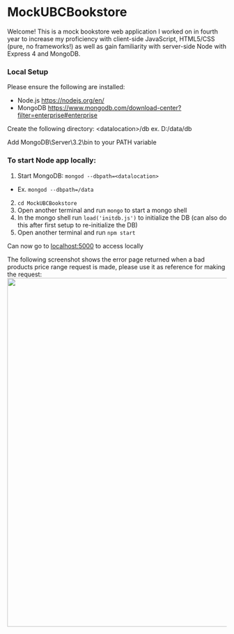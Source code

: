# MockUBCBookstore

Welcome! This is a mock bookstore web application I worked on in fourth year to increase my proficiency with client-side JavaScript, HTML5/CSS (pure, no frameworks!) as well as gain familiarity with server-side Node with Express 4 and MongoDB. 

### Local Setup

Please ensure the following are installed:
  * Node.js https://nodejs.org/en/
  * MongoDB https://www.mongodb.com/download-center?filter=enterprise#enterprise

Create the following directory: \<datalocation\>/db ex. D:/data/db

Add MongoDB\Server\3.2\bin to your PATH variable

### To start Node app locally:

1. Start MongoDB: ```mongod --dbpath=<datalocation>```
  * Ex. ```mongod --dbpath=/data```
2. ```cd MockUBCBookstore```
3. Open another terminal and run ```mongo``` to start a mongo shell
4. In the mongo shell run ```load('initdb.js')``` to initialize the DB (can also do this after first setup to
re-initialize the DB)
5. Open another terminal and run ```npm start```

Can now go to [localhost:5000](http://localhost:5000/) to access locally

The following screenshot shows the error page returned when a bad products price range request is made, please
use it as reference for making the request:
<img src="https://github.com/snxfz947/MockUBCBookstore/blob/master/public/images/RangeRequest.png" width="800">




